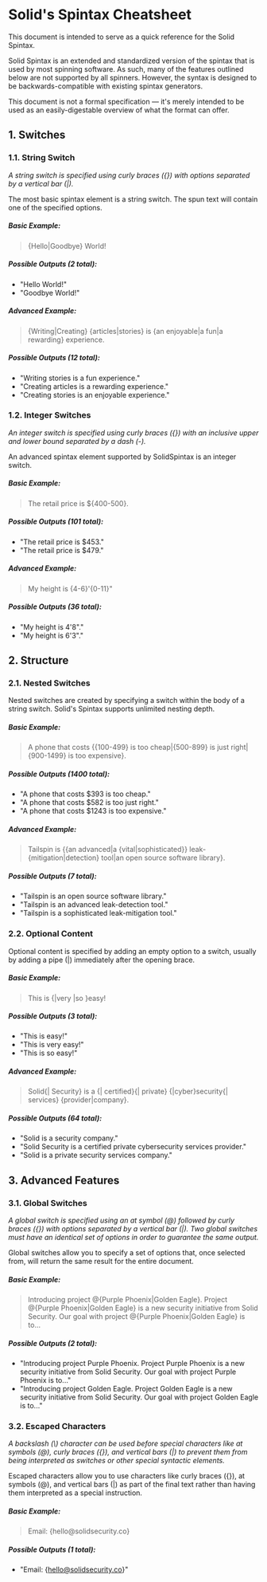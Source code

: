 # Solid's Spintax Cheatsheet
This document is intended to serve as a quick reference for the Solid Spintax.

Solid Spintax is an extended and standardized version of the spintax that is used by most spinning software. As such, many of the features outlined below are not supported by all spinners. However, the syntax is designed to be backwards-compatible with existing spintax generators.

This document is not a formal specification &mdash; it's merely intended to be used as an easily-digestable overview of what the format can offer.

## 1. Switches
### 1.1. String Switch
*A string switch is specified using curly braces ({}) with options separated by a vertical bar (|).*

The most basic spintax element is a string switch. The spun text will contain one of the specified options.

##### Basic Example:
> {Hello|Goodbye} World!
##### Possible Outputs (2 total):
 - "Hello World!"
 - "Goodbye World!"

##### Advanced Example:
> {Writing|Creating} {articles|stories} is {an enjoyable|a fun|a rewarding} experience.
##### Possible Outputs (12 total):
 - "Writing stories is a fun experience."
 - "Creating articles is a rewarding experience."
 - "Creating stories is an enjoyable experience."

### 1.2. Integer Switches
*An integer switch is specified using curly braces ({}) with an inclusive upper and lower bound separated by a dash (-).*

An advanced spintax element supported by SolidSpintax is an integer switch.

##### Basic Example:
> The retail price is ${400-500}.
##### Possible Outputs (101 total):
 - "The retail price is $453."
 - "The retail price is $479."

##### Advanced Example:
> My height is {4-6}'{0-11}"
##### Possible Outputs (36 total):
 - "My height is 4'8"."
 - "My height is 6'3"."

## 2. Structure
### 2.1. Nested Switches
Nested switches are created by specifying a switch within the body of a string switch. Solid's Spintax supports unlimited nesting depth.

##### Basic Example:
> A phone that costs {{100-499} is too cheap|{500-899} is just right|{900-1499} is too expensive}.
##### Possible Outputs (1400 total):
 - "A phone that costs $393 is too cheap."
 - "A phone that costs $582 is too just right."
 - "A phone that costs $1243 is too expensive."

##### Advanced Example:
> Tailspin is {{an advanced|a {vital|sophisticated}} leak-{mitigation|detection} tool|an open source software library}.
##### Possible Outputs (7 total):
 - "Tailspin is an open source software library."
 - "Tailspin is an advanced leak-detection tool."
 - "Tailspin is a sophisticated leak-mitigation tool."

### 2.2. Optional Content
Optional content is specified by adding an empty option to a switch, usually by adding a pipe (|) immediately after the opening brace.

##### Basic Example:
> This is {|very |so }easy!
##### Possible Outputs (3 total):
 - "This is easy!"
 - "This is very easy!"
 - "This is so easy!"

##### Advanced Example:
> Solid{| Security} is a {| certified}{| private} {|cyber}security{| services} {provider|company}.
##### Possible Outputs (64 total):
 - "Solid is a security company."
 - "Solid Security is a certified private cybersecurity services provider."
 - "Solid is a private security services company."

## 3. Advanced Features
### 3.1. Global Switches
*A global switch is specified using an at symbol (@) followed by curly braces ({}) with options separated by a vertical bar (|). Two global switches must have an identical set of options in order to guarantee the same output.*

Global switches allow you to specify a set of options that, once selected from, will return the same result for the entire document.

##### Basic Example:
> Introducing project @{Purple Phoenix|Golden Eagle}. Project @{Purple Phoenix|Golden Eagle} is a new security initiative from Solid Security. Our goal with project @{Purple Phoenix|Golden Eagle} is to...
##### Possible Outputs (2 total):
 - "Introducing project Purple Phoenix. Project Purple Phoenix is a new security initiative from Solid Security. Our goal with project Purple Phoenix is to..."
 - "Introducing project Golden Eagle. Project Golden Eagle is a new security initiative from Solid Security. Our goal with project Golden Eagle is to..."

### 3.2. Escaped Characters
*A backslash (\\) character can be used before special characters like at symbols (@), curly braces ({}), and vertical bars (|) to prevent them from being interpreted as switches or other special syntactic elements.*

Escaped characters allow you to use characters like curly braces ({}), at symbols (@), and vertical bars (|) as part of the final text rather than having them interpreted as a special instruction.

##### Basic Example:
> Email: \{hello\@solidsecurity.co\}
##### Possible Outputs (1 total):
 - "Email: {hello@solidsecurity.co}"
